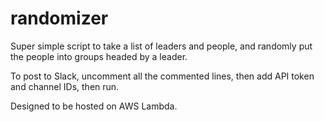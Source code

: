# randomizer

Super simple script to take a list of leaders and people, and randomly put the people into groups headed by a leader.


To post to Slack, uncomment all the commented lines, then add API token and channel IDs, then run.

Designed to be hosted on AWS Lambda.